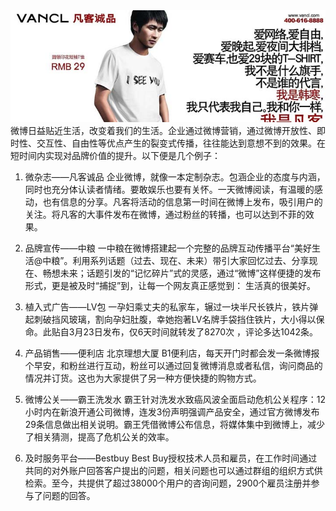 <img src="/blog/images/vancl.jpg"/>
微博日益贴近生活，改变着我们的生活。企业通过微博营销，通过微博开放性、即时性、交互性、自由性等优点产生的裂变式传播，往往能达到意想不到的效果。在短时间内实现对品牌价值的提升。以下便是几个例子：

1. 微杂志——凡客诚品
企业微博，就像一本定制杂志。包涵企业的态度与内涵，同时也充分体认读者情绪。要敢娱乐也要有关怀。一天微博阅读，有温暖的感动，也有信息的分享。凡客将活动的信息第一时间在微博上发布，吸引用户的关注。将凡客的大事件发布在微博，通过粉丝的转播，也可以达到不菲的效果。


2. 品牌宣传——中粮
一中粮在微博搭建起一个完整的品牌互动传播平台“美好生活@中粮”。利用系列话题（过去、现在、未来）带引大家回忆过去、分享现在、畅想未来；话题引发的“记忆碎片”式的灵感，通过“微博”这样便捷的发布形式，更是被及时“捕捉”到，让每一个网友真正感觉到： 生活真的很美好。


3. 植入式广告——LV包
一孕妇乘丈夫的私家车，辗过一块半尺长铁片，铁片弹起刺破挡风玻璃，割向孕妇肚腹，幸她抱著LV名牌手袋挡住铁片，大小得以保命。此贴自3月23日发布，仅6天时间就转发了8270次 ，评论多达1042条。


4. 产品销售——便利店
北京理想大厦 B1便利店，每天开门时都会发一条微博报个早安，和粉丝进行互动，粉丝可以通过回复微博消息或者私信，询问商品的情况并订货。这也为大家提供了另一种方便快捷的购物方式。


5. 微博公关——霸王洗发水
霸王针对洗发水致癌风波全面启动危机公关程序：12小时内在新浪开通公司微博，连发3份声明强调产品安全，通过官方微博发布29条信息做出相关说明。霸王凭借微博公布信息，将媒体集中到微博上，减少了相关猜测，提高了危机公关的效率。


6. 及时服务平台——Bestbuy
Best Buy授权技术人员和雇员，在工作时间通过共同的对外账户回答客户提出的问题，相关问题也可以通过群组的组织方式供检索。至今，共提供了超过38000个用户的咨询问题，2900个雇员注册并参与了问题的回答。